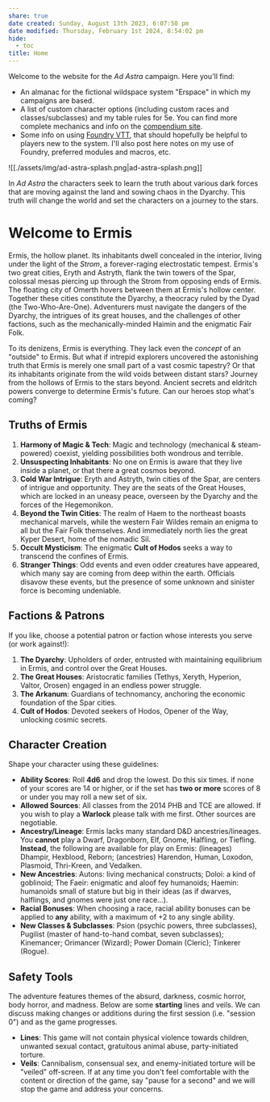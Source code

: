 ```yaml
---
share: true
date created: Sunday, August 13th 2023, 6:07:50 pm
date modified: Thursday, February 1st 2024, 8:54:02 pm
hide:
  - toc
title: Home
---
```



Welcome to the website for the *Ad Astra* campaign. Here you'll find:

- An almanac for the fictional wildspace system "Erspace" in which my campaigns are based. 
- A list of custom character options (including custom races and classes/subclasses) and my table rules for 5e. You can find more complete mechanics and info on the [compendium site](https://5e-compendium.lichfactory.com). 
- Some info on using [Foundry VTT](https://foundryvtt.com), that should hopefully be helpful to players new to the system. I'll also post here notes on my use of Foundry, preferred modules and macros, etc. 

![[./assets/img/ad-astra-splash.png|ad-astra-splash.png]]

In *Ad Astra* the characters seek to learn the truth about various dark forces that are moving against the land and sowing chaos in the Dyarchy. This truth will change the world and set the characters on a journey to the stars.

# Welcome to Ermis

Ermis, the hollow planet. Its inhabitants dwell concealed in the interior, living under the light of the *Strom*, a forever-raging electrostatic tempest. Ermis's two great cities, Eryth and Astryth, flank the twin towers of the Spar, colossal mesas piercing up through the Strom from opposing ends of Ermis. The floating city of Omerth hovers between them at Ermis's hollow center. Together these cities constitute the Dyarchy, a theocracy ruled by the Dyad (the Two-Who-Are-One). Adventurers must navigate the dangers of the Dyarchy,  the intrigues of its great houses, and the challenges of other factions, such as the mechanically-minded Haimin and the enigmatic Fair Folk.

To its denizens, Ermis is everything. They lack even the *concept* of an "outside" to Ermis. But what if intrepid explorers uncovered the astonishing truth that Ermis is merely one small part of a vast cosmic tapestry? Or that its inhabitants originate from the wild voids between distant stars? Journey from the hollows of Ermis to the stars beyond. Ancient secrets and eldritch powers converge to determine Ermis's future. Can our heroes stop what's coming? 

## Truths of Ermis

1. **Harmony of Magic & Tech**: Magic and technology (mechanical & steam-powered) coexist, yielding possibilities both wondrous and terrible.  
2. **Unsuspecting Inhabitants**: No one on Ermis is aware that they live inside a planet, or that there a great cosmos beyond.  
3. **Cold War Intrigue**: Eryth and Astryth, twin cities of the Spar, are centers of intrigue and opportunity. They are the seats of the Great Houses, which are locked in an uneasy peace, overseen by the Dyarchy and the forces of the Hegemonikon.
4. **Beyond the Twin Cities**: The realm of Haem to the northeast boasts mechanical marvels, while the western Fair Wildes remain an enigma to all but the Fair Folk themselves. And immediately north lies the great Kyper Desert, home of the nomadic Sil. 
5. **Occult Mysticism**: The enigmatic **Cult of Hodos** seeks a way to transcend the confines of Ermis.
6. **Stranger Things**: Odd events and even odder creatures have appeared, which many say are coming from deep within the earth. Officials disavow these events, but the presence of some unknown and sinister force is becoming undeniable. 

## Factions & Patrons

If you like, choose a potential patron or faction whose interests you serve (or work against!):

1. **The Dyarchy**: Upholders of order, entrusted with maintaining equilibrium in Ermis, and control over the Great Houses.
2. **The Great Houses**: Aristocratic families (Tethys, Xeryth, Hyperion, Valtor, Orosen) engaged in an endless power struggle. 
3. **The Arkanum**: Guardians of technomancy, anchoring the economic foundation of the Spar cities.
4. **Cult of Hodos**: Devoted seekers of Hodos, Opener of the Way, unlocking cosmic secrets.

## Character Creation

Shape your character using these guidelines:

- **Ability Scores**: Roll **4d6** and drop the lowest. Do this six times. if none of your scores are 14 or higher, or if the set has **two or more** scores of 8 or under you may roll a new set of six.
- **Allowed Sources**:  All classes from the 2014 PHB and TCE are allowed. If you wish to play a **Warlock** please talk with me first.   Other sources are negotiable. 
- **Ancestry/Lineage**: Ermis lacks many standard D&D ancestries/lineages. You **cannot** play a Dwarf, Dragonborn, Elf, Gnome, Halfling, or Tiefling. **Instead**, the following are available for play on Ermis:  (lineages) Dhampir, Hexblood, Reborn; (ancestries) Harendon, Human, Loxodon, Plasmoid, Thri-Kreen, and Vedalken.
- **New Ancestries**: Autons: living mechanical constructs;  Doloi: a kind of goblinoid; The Faeir: enigmatic and aloof fey humanoids; Haemin: humanoids small of stature but big in their ideas (as if dwarves, halflings, and gnomes were just one race…).
- **Racial Bonuses**: When choosing a race, racial ability bonuses can be applied to **any** ability, with a maximum of +2 to any single ability.
- **New Classes & Subclasses**: Psion (psychic powers,  three subclasses), Pugilist (master of hand-to-hand combat,  seven subclasses); Kinemancer; Orimancer (Wizard); Power Domain (Cleric); Tinkerer (Rogue). 

## Safety Tools

The adventure features themes of the absurd, darkness, cosmic horror, body horror, and madness. Below are some **starting** lines and veils. We can discuss making changes or additions during the first session (i.e. "session 0") and as the game progresses. 

- **Lines**: This game will not contain physical violence towards children, unwanted sexual contact, gratuitous animal abuse, party-initiated torture.
- **Veils**: Cannibalism, consensual sex, and enemy-initiated torture will be "veiled" off-screen. If at any time you don't feel comfortable with the content or direction of the game, say "pause for a second" and we will stop the game and address your concerns.


